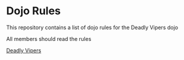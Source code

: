 Dojo Rules
==========

This repository contains a list of dojo rules for the Deadly Vipers dojo

All members should read the rules

[Deadly Vipers](https://github.com/deadlyvipers)

